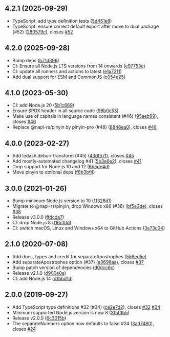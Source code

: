 ## 4.2.1 (2025-09-29)

* TypeScript: add type definition tests ([5d451e8](https://github.com/lovell/limax/commit/5d451e8))
* TypeScript: ensure correct default export after move to dual package (#52) ([280579c](https://github.com/lovell/limax/commit/280579c)), closes [#52](https://github.com/lovell/limax/issues/52)

## 4.2.0 (2025-09-28)

* Bump deps ([b71d396](https://github.com/lovell/limax/commit/b71d396))
* CI: Ensure all Node.js LTS versions from 14 onwards ([e97753e](https://github.com/lovell/limax/commit/e97753e))
* CI: update all runners and actions to latest ([e1a7211](https://github.com/lovell/limax/commit/e1a7211))
* Add dual support for ESM and CommonJS ([c054e25](https://github.com/lovell/limax/commit/c054e25))

## 4.1.0 (2023-05-30)

* CI: add Node.js 20 ([5b1c669](https://github.com/lovell/limax/commit/5b1c669))
* Ensure SPDX header in all source code ([98b0c53](https://github.com/lovell/limax/commit/98b0c53))
* Make use of capitals in language names consistent (#46) ([95aeb99](https://github.com/lovell/limax/commit/95aeb99)), closes [#46](https://github.com/lovell/limax/issues/46)
* Replace @napi-rs/pinyin by pinyin-pro (#48) ([8848ea0](https://github.com/lovell/limax/commit/8848ea0)), closes [#48](https://github.com/lovell/limax/issues/48)

## 4.0.0 (2023-02-27)

* Add lodash.deburr transform (#45) ([43df57f](https://github.com/lovell/limax/commit/43df57f)), closes [#45](https://github.com/lovell/limax/issues/45)
* Add mostly-automated changelog #41 ([5b3e6e2](https://github.com/lovell/limax/commit/5b3e6e2)), closes [#41](https://github.com/lovell/limax/issues/41)
* Drop support for Node.js 10 and 12 ([6b5de4d](https://github.com/lovell/limax/commit/6b5de4d))
* Move pinyin to optional deps ([f8b3bf4](https://github.com/lovell/limax/commit/f8b3bf4))

## 3.0.0 (2021-01-26)

* Bump minimum Node.js version to 10 ([11326d1](https://github.com/lovell/limax/commit/11326d1))
* Migrate to @napi-rs/pinyin, drop Windows x86 (#38) ([bf5e3de](https://github.com/lovell/limax/commit/bf5e3de)), closes [#38](https://github.com/lovell/limax/issues/38)
* Release v3.0.0 ([ffdcda7](https://github.com/lovell/limax/commit/ffdcda7))
* CI: drop Node.js 8 ([f16c10d](https://github.com/lovell/limax/commit/f16c10d))
* CI: switch macOS, Linux and Windows x64 to GitHub Actions ([3e73c04](https://github.com/lovell/limax/commit/3e73c04))

## 2.1.0 (2020-07-08)

* Add docs, types and credit for separateApostrophes ([556ed5e](https://github.com/lovell/limax/commit/556ed5e))
* Add separateApostrophes option (#37) ([a3696aa](https://github.com/lovell/limax/commit/a3696aa)), closes [#37](https://github.com/lovell/limax/issues/37)
* Bump patch version of dependencies ([d0dcc6c](https://github.com/lovell/limax/commit/d0dcc6c))
* Release v2.1.0 ([d900e0e](https://github.com/lovell/limax/commit/d900e0e))
* CI: add Node.js 14 ([d1bbd1d](https://github.com/lovell/limax/commit/d1bbd1d))

## 2.0.0 (2019-09-27)

* Add TypeScript type definitions #32 (#34) ([ce2e7d2](https://github.com/lovell/limax/commit/ce2e7d2)), closes [#32](https://github.com/lovell/limax/issues/32) [#34](https://github.com/lovell/limax/issues/34)
* Minimum supported Node.js version is now 8 ([3f5f3b5](https://github.com/lovell/limax/commit/3f5f3b5))
* Release v2.0.0 ([6c3015b](https://github.com/lovell/limax/commit/6c3015b))
* The separateNumbers option now defaults to false #24 ([3ad7480](https://github.com/lovell/limax/commit/3ad7480)), closes [#24](https://github.com/lovell/limax/issues/24)
